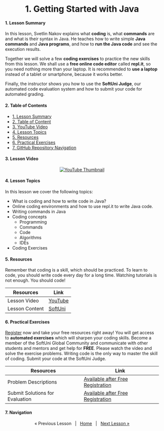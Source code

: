 <h1 align="center">1. Getting Started with Java</h1>

#### 1. Lesson Summary
In this lesson, Svetlin Nakov explains what **coding** is, what **commands** are and what is their syntax in Java. He teaches how to write simple **Java commands** and **Java programs**, and how to **run the Java code** and see the execution results.

Together we will solve a few **coding exercises** to practice the new skills from this lesson. We shall use a **free online code editor** called **repl.it**, so you need nothing more than your laptop. It is recommended to **use a laptop** instead of a tablet or smartphone, because it works better.

Finally, the instructor shows you how to use the **SoftUni Judge**, our automated code evaluation system and how to submit your code for automated grading.

#### 2. Table of Contents
* [1. Lesson Summary](#1-Lesson-Summary)
* [2. Table of Content](#2-Table-of-Content)
* [3. YouTube Video](#3-YouTube-Video)
* [4. Lesson Topics](#4-Lesson-Topics)
* [5. Resources](#5-Resources)
* [6. Practical Exercises](#6-Practical-Exercises)
* [7. GitHub Repository Navigation](#7-GitHub-Repository-Navigation)

#### 3. Lesson Video
<p align="center">
<a href="https://youtu.be/sXM31yfsj04">
    <img src="" alt="YouTube Thumbnail">
 </a>
</p>

#### 4. Lesson Topics
In this lesson we cover the following topics:
* What is coding and how to write code in Java?
* Online coding environments and how to use repl.it to write Java code.
* Writing commands in Java
* Coding concepts
  * Programming
  * Commands
  * Code
  * Algorithms
  * IDEs
* Coding Exercises

#### 5. Resources
<p>Remember that coding is a skill, which should be practiced. To learn to code, you should write code every day for a long time. Watching tutorials is not enough. You should code! </p>

| Resources | Link |
| ----- | ----- |
| Lesson Video| [YouTube](https://youtu.be/sXM31yfsj04) |
| Lesson Content | [SoftUni](https://softuni.org/code-lessons/java-basics-tutorial-part-1-getting-started-with-java/) |

#### 6. Practical Exercises
<a href="https://softuni.org/checkout/join-community">Register</a> now and take your free resources right away! You will get access to **automated exercises** which will sharpen your coding skills. Become a member of the SoftUni Global Community and communicate with other students and mentors and get help for **FREE**.
Please watch the video and solve the exercise problems. Writing code is the only way to master the skill of coding. Submit your code at the SoftUni Judge.

| Resources | Link |
| ----- | ----- |
| Problem Descriptions | [Available after Free Registration](https://softuni.org/code-lessons/java-basics-tutorial-part-1-getting-started-with-java/) |
| Submit Solutions for Evaluation | [Available after Free Registration](https://softuni.org/code-lessons/java-basics-tutorial-part-1-getting-started-with-java/) |

#### 7. Navigation

<p align="center">
    « Previous Lesson &nbsp; | &nbsp; <a href="https://github.com/SoftUni/Free-Java-Certification-Course">Home</a> &nbsp; | &nbsp; <a href="https://github.com/SoftUni/Free-Java-Certification-Course/tree/main/lessons/02-InteliJ-IDEA.md">Next Lesson »</a>
</p>
